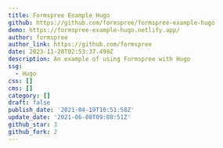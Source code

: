 ```yaml
---
title: Formspree Example Hugo
github: https://github.com/formspree/formspree-example-hugo
demo: https://formspree-example-hugo.netlify.app/
author: formspree
author_link: https://github.com/formspree
date: 2023-11-28T02:53:37.498Z
description: An example of using Formspree with Hugo
ssg:
  - Hugo
css: []
cms: []
category: []
draft: false
publish_date: '2021-04-19T10:51:58Z'
update_date: '2021-06-08T09:08:51Z'
github_star: 3
github_fork: 2
---
```

